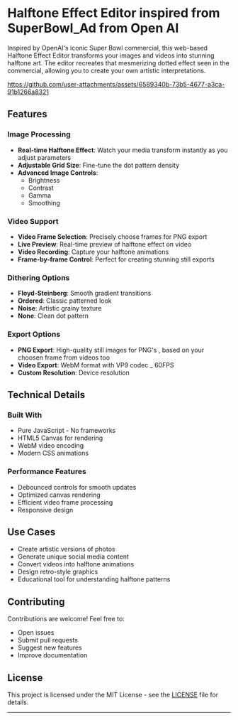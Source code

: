 # Halftone Effect Editor inspired from SuperBowl_Ad from Open AI

Inspired by OpenAI's iconic Super Bowl commercial, this web-based Halftone Effect Editor transforms your images and videos into stunning halftone art. The editor recreates that mesmerizing dotted effect seen in the commercial, allowing you to create your own artistic interpretations.

https://github.com/user-attachments/assets/6589340b-73b5-4677-a3ca-91b1266a8321

##  Features

###  Image Processing
- **Real-time Halftone Effect**: Watch your media transform instantly as you adjust parameters
- **Adjustable Grid Size**: Fine-tune the dot pattern density
- **Advanced Image Controls**:
  - Brightness
  - Contrast
  - Gamma
  - Smoothing

###  Video Support
- **Video Frame Selection**: Precisely choose frames for PNG export
- **Live Preview**: Real-time preview of halftone effect on video
- **Video Recording**: Capture your halftone animations
- **Frame-by-frame Control**: Perfect for creating stunning still exports

###  Dithering Options
- **Floyd-Steinberg**: Smooth gradient transitions
- **Ordered**: Classic patterned look
- **Noise**: Artistic grainy texture
- **None**: Clean dot pattern

###  Export Options
- **PNG Export**: High-quality still images for PNG's , based on your choosen frame from videos too
- **Video Export**: WebM format with VP9 codec _ 60FPS
- **Custom Resolution**: Device resolution

##  Technical Details

### Built With
- Pure JavaScript - No frameworks
- HTML5 Canvas for rendering
- WebM video encoding
- Modern CSS animations

### Performance Features
- Debounced controls for smooth updates
- Optimized canvas rendering
- Efficient video frame processing
- Responsive design

##  Use Cases

- Create artistic versions of photos
- Generate unique social media content
- Convert videos into halftone animations
- Design retro-style graphics
- Educational tool for understanding halftone patterns

##  Contributing

Contributions are welcome! Feel free to:
- Open issues
- Submit pull requests
- Suggest new features
- Improve documentation

##  License

This project is licensed under the MIT License - see the [LICENSE](LICENSE) file for details.

---
